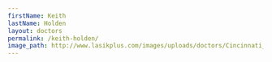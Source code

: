 ```yaml
---
firstName: Keith  
lastName: Holden
layout: doctors
permalink: /keith-holden/
image_path: http://www.lasikplus.com/images/uploads/doctors/Cincinnati_Holden115x105.jpg
---
```

